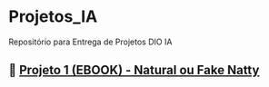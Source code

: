 # Projetos_IA
Repositório para Entrega de Projetos DIO IA

## 📒 [Projeto 1 (EBOOK) - Natural ou Fake Natty](https://github.com/Car-Lopes/Projetos_IA/tree/master/Projeto%201%20-%20Natural%20ou%20Fake%20Natty)

